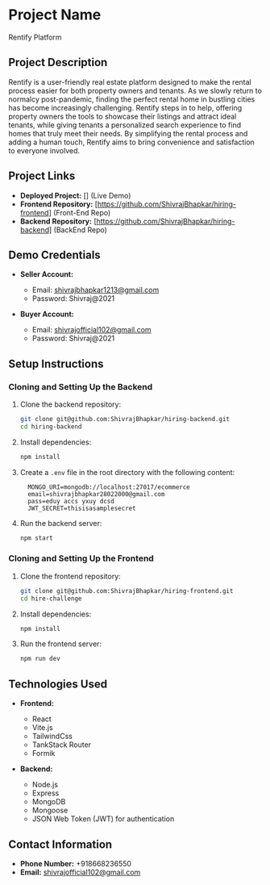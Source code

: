 # Project Name
Rentify Platform

## Project Description
Rentify is a user-friendly real estate platform designed to make the rental process easier for both property owners and tenants. As we slowly return to normalcy post-pandemic, finding the perfect rental home in bustling cities has become increasingly challenging. Rentify steps in to help, offering property owners the tools to showcase their listings and attract ideal tenants, while giving tenants a personalized search experience to find homes that truly meet their needs. By simplifying the rental process and adding a human touch, Rentify aims to bring convenience and satisfaction to everyone involved.

## Project Links
- **Deployed Project:** [] (Live Demo)
- **Frontend Repository:** [https://github.com/ShivrajBhapkar/hiring-frontend] (Front-End Repo)
- **Backend Repository:** [https://github.com/ShivrajBhapkar/hiring-backend] (BackEnd Repo)

## Demo Credentials
- **Seller Account:**
    - Email: shivrajbhapkar1213@gmail.com
    - Password: Shivraj@2021

- **Buyer Account:**
    - Email: shivrajofficial102@gmail.com
    - Password: Shivraj@2021
    
## Setup Instructions

### Cloning and Setting Up the Backend
1. Clone the backend repository:
    ```bash
    git clone git@github.com:ShivrajBhapkar/hiring-backend.git
    cd hiring-backend
    ```

2. Install dependencies:
    ```bash
    npm install
    ```

3. Create a `.env` file in the root directory with the following content:
    ```env
      MONGO_URI=mongodb://localhost:27017/ecommerce
      email=shivrajbhapkar28022000@gmail.com
      pass=eduy accs yxuy dcsd
      JWT_SECRET=thisisasamplesecret
    ```

4. Run the backend server:
    ```bash
    npm start
    ```

### Cloning and Setting Up the Frontend
1. Clone the frontend repository:
    ```bash
    git clone git@github.com:ShivrajBhapkar/hiring-frontend.git
    cd hire-challenge
    ```

2. Install dependencies:
    ```bash
    npm install
    ```

3. Run the frontend server:
    ```bash
    npm run dev
    ```


## Technologies Used
- **Frontend:**
    - React
    - Vite.js
    - TailwindCss
    - TankStack Router
    - Formik

- **Backend:**
    - Node.js
    - Express
    - MongoDB
    - Mongoose
    - JSON Web Token (JWT) for authentication

## Contact Information
- **Phone Number:** +918668236550
- **Email:** shivrajofficial102@gmail.com
